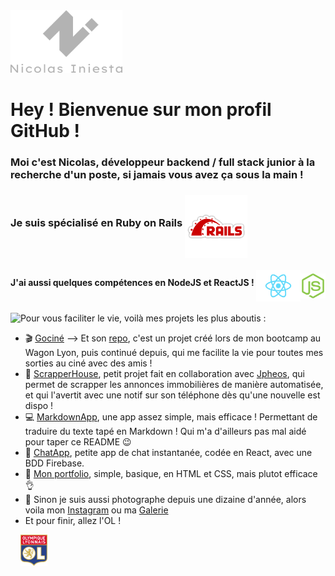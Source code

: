 <img align="" height="100" src="https://github.com/inicolas69/inicolas69/blob/master/images/logo-text-grey.png?raw=true">

# Hey ! Bienvenue sur mon profil GitHub !  

### Moi c'est Nicolas, développeur backend / full stack junior à la recherche d'un poste, si jamais vous avez ça sous la main !   
### Je suis spécialisé en Ruby on Rails <img align="middle" height="100" src="https://github.com/inicolas69/inicolas69/blob/master/images/pngegg.png?raw=true">

#### J'ai aussi quelques compétences en NodeJS et ReactJS ! <img align="middle" height="50" src="https://github.com/inicolas69/inicolas69/blob/master/images/reactjs.png?raw=true"><img align="middle" height="40" src="https://github.com/inicolas69/inicolas69/blob/master/images/nodejs.png?raw=true">


<img align="left" height="500" src="https://github.com/inicolas69/inicolas69/blob/master/images/DSCF0905.jpg?raw=true">

Pour vous faciliter le vie, voilà mes projets les plus aboutis :

- 🎬 [Gociné](https://www.gocine.club) --> Et son [repo](https://github.com/AmineNGB/Gocine), c'est un projet créé lors de mon bootcamp au Wagon Lyon, puis continué depuis, qui me facilite la vie pour toutes mes sorties au ciné avec des amis !
- 🏡 [ScrapperHouse](https://github.com/jpheos/scrapper), petit projet fait en collaboration avec [Jpheos](https://github.com/jpheos), qui permet de scrapper les annonces immobilières de manière automatisée, et qui l'avertit avec une notif sur son téléphone dès qu'une nouvelle est dispo !
- 💻 [MarkdownApp](https://github.com/inicolas69/markdown-app), une app assez simple, mais efficace ! Permettant de traduire du texte tapé en Markdown ! Qui m'a d'ailleurs pas mal aidé pour taper ce README 😉
- 💬 [ChatApp](https://github.com/inicolas69/Chat-app), petite app de chat instantanée, codée en React, avec une BDD Firebase.
- 👨 [Mon portfolio](https://www.nicolasiniesta.com/), simple, basique, en HTML et CSS, mais plutot efficace 👌
- 📸 Sinon je suis aussi photographe depuis une dizaine d'année, alors voila mon [Instagram](https://www.instagram.com/piixn/) ou ma [Galerie](https://galerie.nicolasiniesta.com/)
- Et pour finir, allez l'OL !  
<img height="50" src="https://github.com/inicolas69/inicolas69/blob/master/images/ol.png?raw=true">

